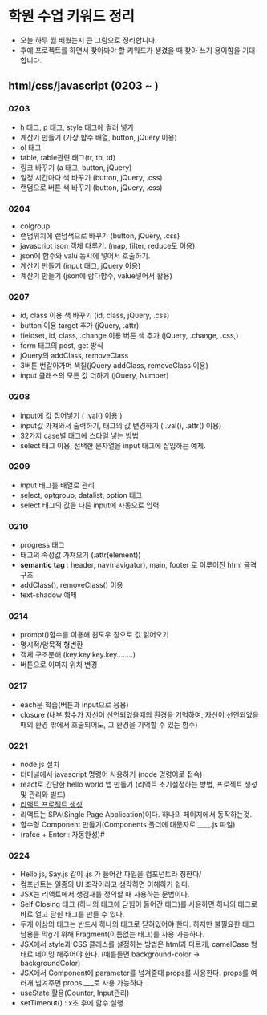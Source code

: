 # 학원 수업 키워드 정리
- 오늘 하루 뭘 배웠는지 큰 그림으로 정리합니다.
- 후에 프로젝트를 하면서 찾아봐야 할 키워드가 생겼을 때 찾아 쓰기 용이함을 기대합니다.

## html/css/javascript (0203 ~ )
### 0203
- h 태그, p 태그, style 태그에 컬러 넣기
- 계산기 만들기 (가상 함수 배열, button, jQuery 이용)
- ol 태그
- table, table관련 태그(tr, th, td)
- 링크 바꾸기 (a 태그, button, jQuery)
- 일정 시간마다 색 바꾸기 (button, jQuery, .css)
- 랜덤으로 버튼 색 바꾸기 (button, jQuery, .css)
### 0204
- colgroup
- 랜덤위치에 랜덤색으로 바꾸기 (button, jQuery, .css)
- javascript json 객체 다루기. (map, filter, reduce도 이용)
- json에 함수와 valu 동시에 넣어서 호출하기.
- 계산기 만들기 (input 태그, jQuery 이용)
- 계산기 만들기 (json에 람다함수, value넣어서 활용)
### 0207
- id, class 이용 색 바꾸기 (id, class, jQuery, .css)
- button 이용 target 추가 (jQuery, .attr)
- fieldset, id, class, .change 이용 버튼 색 추가 (jQuery, .change, .css,)
- form 태그의 post, get 방식
- jQuery의 addClass, removeClass
- 3버튼 번갈아가며 색칠(jQuery addClass, removeClass 이용)
- input 클래스의 모든 값 더하기 (jQuery, Number)
### 0208
- input에 값 집어넣기 ( .val() 이용 )
- input값 가져와서 출력하기, 태그의 값 변경하기 ( .val(), .attr() 이용)
- 32가지 case별 태그에 스타일 넣는 방법
- select 태그 이용, 선택한 문자열을 input 태그에 삽입하는 예제.
### 0209
- input 태그를 배열로 관리
- select, optgroup, datalist, option 태그
- select 태그의 값을 다른 input에 자동으로 입력
### 0210
- progress 태그
- 태그의 속성값 가져오기 (.attr(element))
- <strong>semantic tag</strong> : header, nav(navigator), main, footer 로 이루어진 html 골격 구조
- addClass(), removeClass() 이용
- text-shadow 예제
### 0214
- prompt()함수를 이용해 윈도우 창으로 값 읽어오기
- 명시적/암묵적 형변환
- 객체 구조분해 (key.key.key.key........)
- 버튼으로 이미지 위치 변경
### 0217
- each문 학습(버튼과 input으로 응용)
- closure (내부 함수가 자신이 선언되었을때의 환경을 기억하여, 자신이 선언되었을때의 환경 밖에서 호출되어도, 그 환경을 기억할 수 있는 함수)
### 0221
- node.js 설치
- 터미널에서 javascript 명령어 사용하기 (node 명령어로 접속)
- react로 간단한 hello world 앱 만들기 (리액트 초기설정하는 방법, 프로젝트 생성및 관리와 빌드)
- [리액트 프로젝트 생성](https://velog.io/@rkdden12/React-1-Hello-World)
- 리액트는 SPA(Single Page Application)이다. 하나의 페이지에서 동작하는것.
- 함수형 Component 만들기(Components 폴더에 대문자로 ____.js 파일)
- (rafce + Enter : 자동완성)#
### 0224
- Hello.js, Say.js 같이 .js 가 들어간 파일을 컴포넌트라 칭한다/
- 컴포넌트는 일종의 UI 조각이라고 생각하면 이해하기 쉽다.
- JSX는 리액트에서 생김새를 정의할 때 사용하는 문법이다.
- Self Closing 태그 (하나의 태그에 닫힘이 들어간 태그)를 사용하면 하나의 태그로 바로 열고 닫힌 태그를 만들 수 있다.
- 두개 이상의 태그는 반드시 하나의 태그로 닫혀있어야 한다. 하지만 불필요한 태그 남용을 막g기 위해 Fragment(이름없는 태그)를 사용 가능하다.
- JSX에서 style과 CSS 클래스를 설정하는 방법은 html과 다르게, camelCase 형태로 네이밍 해주어야 한다. (예를들면 background-color -> backgroundColor)
- JSX에서 Component에 parameter를 넘겨줄때 props를 사용한다. props를 여러개 넘겨주면 props.___로 사용 가능하다.
- useState 활용(Counter, Input관리)
- setTimeout() : x초 후에 함수 실행
